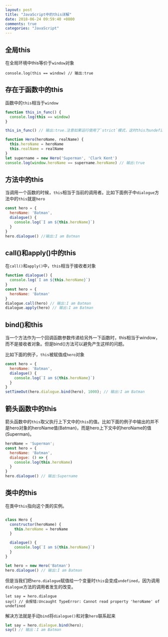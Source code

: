 ```yaml
---
layout: post
title: "JavaScript中的this详解"
date: 2018-06-24 09:59:40 +0800
comments: true
categories: "JavaScript"
---
```


## 全局this

在全局环境中this等价于`window`对象
```
console.log(this == window) // 输出:true
```
## 存在于函数中的this

函数中的`this`相当于`window`

``` javascript
function this_in_func() {
  console.log(this == window)
}

this_in_func() // 输出:true.注意如果运行使用了`strict`模式，这时this为undefined
```

``` javascript
function Hero(heroName, realName) {
  this.heroName = heroName
  this.realName = realName
}
let supername = new Hero('Superman', 'Clark Kent')
console.log(window.heroName == supername.heroName) // 输出:true
```

## 方法中的this

当调用一个函数的时候，`this`相当于当前的调用者。比如下面例子中`dialogue`方法中的`this`就是`hero`

``` javascript
const hero = {
  heroName: 'Batman',
  dialogue() {
    console.log(`I am ${this.heroName}`)
  }
}
hero.dialogue() //输出:I am Batman
```

## call()和apply()中的this

在`call()`和`apply()`中，`this`相当于接收者对象
``` javascript
function dialogue() {
  console.log(`I am ${this.heroName}`)
}
const hero = {
  heroName: 'Batman'
}
dialogue.call(hero) // 输出:I am Batman
dialogue.apply(hero) // 输出:I am Batman
```

## bind()和this

当一个方法作为一个回调函数参数传递给另外一下函数时，this相当于window，而不是接收者对象。但是bind()方法可以避免产生这样的问题。

比如下面的例子，`this`被赋值成`hero`对象

``` javascript
const hero = {
  heroName: 'Batman',
  dialogue() {
    console.log(`I am ${this.heroName}`)
  }
}
setTimeOut(hero.dialogue.bind(hero), 1000); // 输出:I am Batman
```

## 箭头函数中的this

箭头函数中的`this`取父执行上下文中的`this`的值。比如下面的例子中输出的并不是hero对象的heroName值(Batman)，而是hero上下文中的heroName的值(Superman)。

``` javascript
heroName = 'Superman';
const hero = {
  heroName: 'Batman',
  dialogue: () => {
    console.log(this.heroName)
  }
}
hero.dialogue() // 输出:Supername
```

## 类中的this

在类中`this`指向这个类的实例。

``` javascript

class Hero {
  constructor(heroName) {
    this.heroName = heroName
  }

  dialogue() {
    console.log(`I am ${this.heroName}`)
  }
}

let hero = new Hero('Batman')
hero.dialogue() // 输出:I am Batman
```

但是当我们把`hero.dialogue`赋值给一个变量时`this`会变成`undefined`，因为调用`dialogue`方法的调用者发生的改变。
```
let say = hero.dialogue
say() // 会报错:Uncaught TypeError: Cannot read property 'heroName' of undefined
```

解决方法就是手动`bind`将`dialogue()`和对象`hero`联系起来
``` javascript
let say = hero.dialogue.bind(hero);
say() // 输出：I am Batman
```